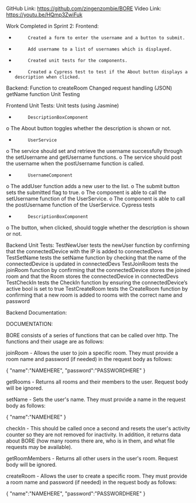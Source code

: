 GitHub Link: https://github.com/zingenzombie/BORE
Video Link: https://youtu.be/HQmp3ZwiFuk

Work Completed in Sprint 2:
Frontend:
-          Created a form to enter the username and a button to submit.
-          Add username to a list of usernames which is displayed.
-          Created unit tests for the components.
-          Created a Cypress test to test if the About button displays a description when clicked.
Backend:
Function to createRoom
Changed request handling (JSON)
getName function 
Unit Testing

Frontend Unit Tests:
Unit tests (using Jasmine)
-          DescriptionBoxComponent
o   The About button toggles whether the description is shown or not.
-          UserService
o   The service should set and retrieve the username successfully through the setUsername and getUsername functions.
o   The service should post the username when the postUsername function is called.
-          UsernameComponent
o   The addUser function adds a new user to the list.
o   The submit button sets the submitted flag to true.
o   The component is able to call the setUsername function of the UserService.
o   The component is able to call the postUsername function of the UserService.
Cypress tests
-          DescriptionBoxComponent
o   The button, when clicked, should toggle whether the description is shown or not.


Backend Unit Tests:
TestNewUser tests the newUser function by confirming that the connectedDevice with the IP is added to connectedDevs
TestSetName tests the setName function by checking that the name of the connectedDevice is updated in connectedDevs
TestJoinRoom tests the joinRoom function by confirming that the connectedDevice stores the joined room and that the Room stores the connectedDevice in connectedDevs
TestCheckIn tests the CheckIn function by ensuring the connectedDevice’s active bool is set to true
TestCreateRoom tests the CreateRoom function by confirming that a new room is added to rooms with the correct name and password

Backend Documentation:

DOCUMENTATION:

BORE consists of a series of functions that can be called over http. The functions and their usage are as follows:

joinRoom - Allows the user to join a specific room. They must provide a room name and password (if needed) in the request body as follows:

{
    "name":"NAMEHERE",
    "password":"PASSWORDHERE"
}


getRooms - Returns all rooms and their members to the user. Request body will be ignored.

setName - Sets the user's name. They must provide a name in the request body as follows:

{
    "name":"NAMEHERE"
}

checkIn - This should be called once a second and resets the user's activity counter so they are not removed for inactivity. In addition, it returns data about BORE (how many rooms there are, who is in them, and what file requests may be available).

getRoomMembers - Returns all other users in the user's room. Request body will be ignored.

createRoom - Allows the user to create a specific room. They must provide a room name and password (if needed) in the request body as follows:

{
    "name":"NAMEHERE",
    "password":"PASSWORDHERE"
}